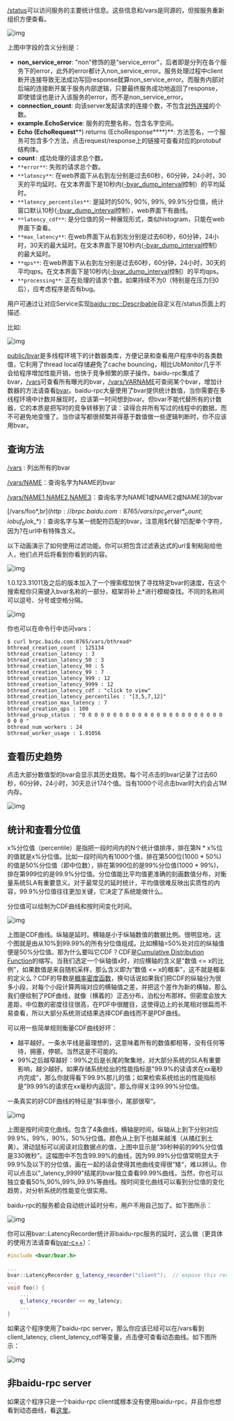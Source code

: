 [/status](http://brpc.baidu.com:8765/status)可以访问服务的主要统计信息。这些信息和/vars是同源的，但按服务重新组织方便查看。

![img](http://wiki.baidu.com/download/attachments/165876293/image2016-12-22%2011%3A19%3A56.png?version=1&modificationDate=1482376797000&api=v2)

上图中字段的含义分别是：

- **non_service_error**: "non"修饰的是“service_error"，后者即是分列在各个服务下的error，此外的error都计入non_service_error。服务处理过程中client断开连接导致无法成功写回response就算non_service_error。而服务内部对后端的连接断开属于服务内部逻辑，只要最终服务成功地返回了response，即使错误也是计入该服务的error，而不是non_service_error。
- **connection_count**: 向该server发起请求的连接个数，不包含[对外连接](http://brpc.baidu.com:8765/vars/rpc_channel_connection_count)的个数。
- **example.EchoService**: 服务的完整名称，包含名字空间。
- **Echo (EchoRequest****) returns (EchoResponse****)**: 方法签名，一个服务可包含多个方法，点击request/response上的链接可查看对应的protobuf结构体。
- **count**`:` 成功处理的请求总个数。
- `**error**`: 失败的请求总个数。
- `**latency**`: 在web界面下从右到左分别是过去60秒，60分钟，24小时，30天的平均延时。在文本界面下是10秒内([-bvar_dump_interval](http://brpc.baidu.com:8765/flags/bvar_dump_interval)控制）的平均延时。
- `**latency_percentiles**`: 是延时的50%, 90%, 99%, 99.9%分位值，统计窗口默认10秒([-bvar_dump_interval](http://brpc.baidu.com:8765/flags/bvar_dump_interval)控制），web界面下有曲线。
- `**latency_cdf**`: 是分位值的另一种展现形式，类似histogram，只能在web界面下查看。
- `**max_latency**`: 在web界面下从右到左分别是过去60秒，60分钟，24小时，30天的最大延时。在文本界面下是10秒内([-bvar_dump_interval](http://brpc.baidu.com:8765/flags/bvar_dump_interval)控制）的最大延时。
- `**qps**`: 在web界面下从右到左分别是过去60秒，60分钟，24小时，30天的平均qps。在文本界面下是10秒内([-bvar_dump_interval](http://brpc.baidu.com:8765/flags/bvar_dump_interval)控制）的平均qps。
- `**processing**`: 正在处理的请求个数。如果持续不为0（特别是在压力归0后），应考虑程序是否有bug。

 

用户可通过让对应Service实现[baidu::rpc::Describable](https://svn.baidu.com/public/trunk/baidu-rpc/src/baidu/rpc/describable.h)自定义在/status页面上的描述.

比如:

![img](http://wiki.baidu.com/download/attachments/165876293/image2017-1-14%2023%3A58%3A20.png?version=1&modificationDate=1484409504000&api=v2)

[public/bvar](https://svn.baidu.com/public/trunk/bvar/)是多线程环境下的计数器类库，方便记录和查看用户程序中的各类数值，它利用了thread local存储避免了cache bouncing，相比UbMonitor几乎不会给程序增加性能开销，也快于竞争频繁的原子操作。baidu-rpc集成了bvar，[/vars](http://brpc.baidu.com:8765/vars)可查看所有曝光的bvar，[/vars/VARNAME](http://brpc.baidu.com:8765/vars/rpc_socket_count)可查阅某个bvar，增加计数器的方法请查看[bvar](http://wiki.baidu.com/display/RPC/bvar)。baidu-rpc大量使用了bvar提供统计数值，当你需要在多线程环境中计数并展现时，应该第一时间想到bvar。但bvar不能代替所有的计数器，它的本质是把写时的竞争转移到了读：读得合并所有写过的线程中的数据，而不可避免地变慢了。当你读写都很频繁并得基于数值做一些逻辑判断时，你不应该用bvar。

## 查询方法

[/vars](http://brpc.baidu.com:8765/vars) : 列出所有的bvar

[/vars/NAME](http://brpc.baidu.com:8765/vars/rpc_socket_count)：查询名字为NAME的bvar

[/vars/NAME1,NAME2,NAME3](http://brpc.baidu.com:8765/vars/pid;process_cpu_usage;rpc_controller_count)：查询名字为NAME1或NAME2或NAME3的bvar

[/vars/foo*,b$r](http://brpc.baidu.com:8765/vars/rpc_server*_count;iobuf_blo$k_*)：查询名字与某一统配符匹配的bvar，注意用$代替?匹配单个字符，因为?在url中有特殊含义。

以下动画演示了如何使用过滤功能。你可以把包含过滤表达式的url复制粘贴给他人，他们点开后将看到你看到的内容。

![img](http://wiki.baidu.com/download/attachments/37774685/filter_bvar.gif?version=1&modificationDate=1494403262000&api=v2)

1.0.123.31011及之后的版本加入了一个搜索框加快了寻找特定bvar的速度，在这个搜索框你只需键入bvar名称的一部分，框架将补上*进行模糊查找。不同的名称间可以逗号、分号或空格分隔。

![img](http://wiki.baidu.com/download/attachments/37774685/search_var.gif?version=1&modificationDate=1494403229000&api=v2)

你也可以在命令行中访问vars：

```
$ curl brpc.baidu.com:8765/vars/bthread*
bthread_creation_count : 125134
bthread_creation_latency : 3
bthread_creation_latency_50 : 3
bthread_creation_latency_90 : 5
bthread_creation_latency_99 : 7
bthread_creation_latency_999 : 12
bthread_creation_latency_9999 : 12
bthread_creation_latency_cdf : "click to view"
bthread_creation_latency_percentiles : "[3,5,7,12]"
bthread_creation_max_latency : 7
bthread_creation_qps : 100
bthread_group_status : "0 0 0 0 0 0 0 0 0 0 0 0 0 0 0 0 0 0 0 0 0 0 0 0 0 0 "
bthread_num_workers : 24
bthread_worker_usage : 1.01056
```

## 查看历史趋势

点击大部分数值型的bvar会显示其历史趋势。每个可点击的bvar记录了过去60秒，60分钟，24小时，30天总计174个值。当有1000个可点击bvar时大约会占1M内存。

![img](http://wiki.baidu.com/download/attachments/37774685/plot_bvar.gif?version=1&modificationDate=1494403276000&api=v2)

## 统计和查看分位值

x%分位值（percentile）是指把一段时间内的N个统计值排序，排在第N * x%位的值就是x%分位值。比如一段时间内有1000个值，排在第500位(1000 * 50%)的值是50%分位值（即中位数），排在第990位的是99%分位值(1000 * 99%)，排在第999位的是99.9%分位值。分位值能比平均值更准确的刻画数值分布，对衡量系统SLA有重要意义。对于最常见的延时统计，平均值很难反映出实质性的内容，99.9%分位值往往更加关键，它决定了系统能做什么。

分位值可以绘制为CDF曲线和按时间变化时间。

![img](http://wiki.baidu.com/download/attachments/71337189/image2015-9-21%2022%3A34%3A14.png?version=1&modificationDate=1442846055000&api=v2)

上图是CDF曲线。纵轴是延时。横轴是小于纵轴数值的数据比例。很明显地，这个图就是由从10%到99.99%的所有分位值组成。比如横轴=50%处对应的纵轴值便是50%分位值。那为什么要叫它CDF？CDF是[Cumulative Distribution Function](https://en.wikipedia.org/wiki/Cumulative_distribution_function)的缩写。当我们选定一个纵轴值x时，对应横轴的含义是"数值 <= x的比例”，如果数值是来自随机采样，那么含义即为“数值 <= x的概率”，这不就是概率的定义么？CDF的导数是[概率密度函数](https://en.wikipedia.org/wiki/Probability_density_function)，换句话说如果我们把CDF的纵轴分为很多小段，对每个小段计算两端对应的横轴值之差，并把这个差作为新的横轴，那么我们便绘制了PDF曲线，就像（横着的）正态分布，泊松分布那样。但密度会放大差距，中位数的密度往往很高，在PDF中很醒目，这使得边上的长尾相对很扁而不易查看，所以大部分系统测试结果选择CDF曲线而不是PDF曲线。

可以用一些简单规则衡量CDF曲线好坏：

- 越平越好。一条水平线是最理想的，这意味着所有的数值都相等，没有任何等待，拥塞，停顿。当然这是不可能的。
- 99%之后越窄越好：99%之后是长尾的聚集地，对大部分系统的SLA有重要影响，越少越好。如果存储系统给出的性能指标是"99.9%的读请求在xx毫秒内完成“，那么你就得看下99.9%那儿的值；如果检索系统给出的性能指标是”99.99%的请求在xx毫秒内返回“，那么你得关注99.99%分位值。

一条真实的好CDF曲线的特征是”斜率很小，尾部很窄“。

 

![img](http://wiki.baidu.com/download/attachments/71337189/image2015-9-21%2022%3A57%3A1.png?version=1&modificationDate=1442847422000&api=v2)

上图是按时间变化曲线。包含了4条曲线，横轴是时间，纵轴从上到下分别对应99.9%，99%，90%，50%分位值。颜色从上到下也越来越浅（从橘红到土黄）。滑动鼠标可以阅读对应数据点的值，上图中显示是”39秒种前的99%分位值是330微秒”。这幅图中不包含99.99%的曲线，因为99.99%分位值常明显大于99.9%及以下的分位值，画在一起的话会使得其他曲线变得很”矮“，难以辨认。你可以点击以"_latency_9999"结尾的bvar独立查看99.99%曲线，当然，你也可以独立查看50%,90%,99%,99.9%等曲线。按时间变化曲线可以看到分位值的变化趋势，对分析系统的性能变化很实用。

 

baidu-rpc的服务都会自动统计延时分布，用户不用自己加了。如下图所示：

![img](http://wiki.baidu.com/download/attachments/71337189/image2015-9-21%2023%3A5%3A41.png?version=1&modificationDate=1442847942000&api=v2)

你可以用bvar::LatencyRecorder统计非baidu-rpc服务的延时，这么做（更具体的使用方法请查看[bvar-c++](http://wiki.baidu.com/pages/viewpage.action?pageId=133624370)）：

```c++
#include <bvar/bvar.h>
 
...
bvar::LatencyRecorder g_latency_recorder("client");  // expose this recorder
... 
void foo() {
    ...
    g_latency_recorder << my_latency;
    ...
}
```

如果这个程序使用了baidu-rpc server，那么你应该已经可以在/vars看到client_latency, client_latency_cdf等变量，点击便可查看动态曲线。如下图所示：

![img](http://wiki.baidu.com/download/thumbnails/71337189/image2015-9-21%2023%3A33%3A16.png?version=1&modificationDate=1442849597000&api=v2)

## 非baidu-rpc server

如果这个程序只是一个baidu-rpc client或根本没有使用baidu-rpc，并且你也想看到动态曲线，看[这里](http://wiki.baidu.com/pages/viewpage.action?pageId=213843633)。